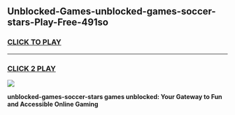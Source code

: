 
## Unblocked-Games-unblocked-games-soccer-stars-Play-Free-491so
<h3>
<a href="https://premium76.site?title=unblocked-games-soccer-stars&ref=23A">CLICK TO PLAY</a></h3>
<hr>

<h3>
<a href="https://premium76.site?title=unblocked-games-soccer-stars&ref=23A">CLICK 2 PLAY</a>
  
</h3>

<a href="https://premium76.site?title=unblocked-games-soccer-stars&ref=23A"><img src="https://clearcache.store/games.png"></a>


**unblocked-games-soccer-stars games unblocked: Your Gateway to Fun and Accessible Online Gaming**

